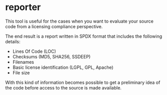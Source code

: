 reporter
========

This tool is useful for the cases when you want to evaluate your source code from a licensing compliance perspective.

The end result is a report written in SPDX format that includes the following details:
- Lines Of Code (LOC)
- Checksums (MD5, SHA256, SSDEEP)
- Filenames
- Basic license identification (LGPL, GPL, Apache)
- File size

With this kind of information becomes possible to get a preliminary idea of the code before access to the source is made available.
